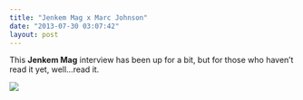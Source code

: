 ```yaml
---
title: "Jenkem Mag x Marc Johnson"
date: "2013-07-30 03:07:42"
layout: post
---
```


<p>This <strong>Jenkem Mag</strong> interview has been up for a bit, but for those who haven&#8217;t read it yet, well&#8230;read it. </p>
<p><a href="http://www.jenkemmag.com/home/2013/07/16/the-marc-johnson-interview/"><img src="http://media.tumblr.com/1c6c86111c72c435099cd82e91897ab9/tumblr_inline_mqqbcd7J4W1qz4rgp.jpg"/></a></p>
